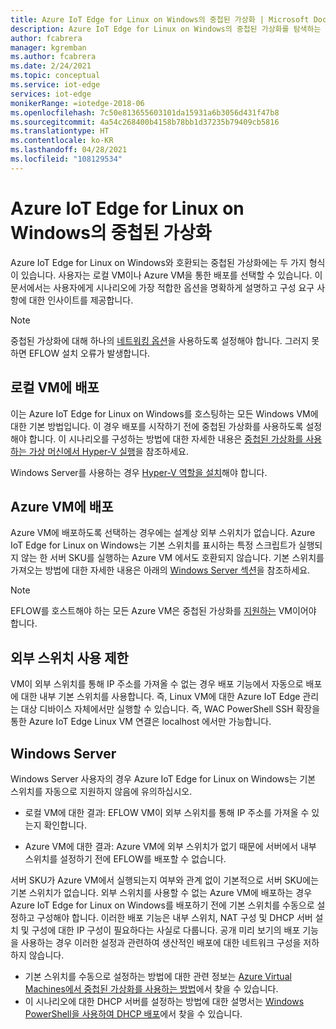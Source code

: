 ```yaml
---
title: Azure IoT Edge for Linux on Windows의 중첩된 가상화 | Microsoft Docs
description: Azure IoT Edge for Linux on Windows의 중첩된 가상화를 탐색하는 방법에 대해 알아봅니다.
author: fcabrera
manager: kgremban
ms.author: fcabrera
ms.date: 2/24/2021
ms.topic: conceptual
ms.service: iot-edge
services: iot-edge
monikerRange: =iotedge-2018-06
ms.openlocfilehash: 7c50e813655603101da15931a6b3056d431f47b8
ms.sourcegitcommit: 4a54c268400b4158b78bb1d37235b79409cb5816
ms.translationtype: HT
ms.contentlocale: ko-KR
ms.lasthandoff: 04/28/2021
ms.locfileid: "108129534"
---
```

# <a name="nested-virtualization-for-azure-iot-edge-for-linux-on-windows"></a>Azure IoT Edge for Linux on Windows의 중첩된 가상화
Azure IoT Edge for Linux on Windows와 호환되는 중첩된 가상화에는 두 가지 형식이 있습니다. 사용자는 로컬 VM이나 Azure VM을 통한 배포를 선택할 수 있습니다. 이 문서에서는 사용자에게 시나리오에 가장 적합한 옵션을 명확하게 설명하고 구성 요구 사항에 대한 인사이트를 제공합니다.

> [!NOTE]
>
> 중첩된 가상화에 대해 하나의 [네트워킹 옵션](/virtualization/hyper-v-on-windows/user-guide/nested-virtualization#networking-options)을 사용하도록 설정해야 합니다. 그러지 못하면 EFLOW 설치 오류가 발생합니다. 

## <a name="deployment-on-local-vm"></a>로컬 VM에 배포
이는 Azure IoT Edge for Linux on Windows를 호스팅하는 모든 Windows VM에 대한 기본 방법입니다. 이 경우 배포를 시작하기 전에 중첩된 가상화를 사용하도록 설정해야 합니다. 이 시나리오를 구성하는 방법에 대한 자세한 내용은 [중첩된 가상화를 사용하는 가상 머신에서 Hyper-V 실행](/virtualization/hyper-v-on-windows/user-guide/nested-virtualization)을 참조하세요.

Windows Server를 사용하는 경우 [Hyper-V 역할을 설치](/windows-server/virtualization/hyper-v/get-started/install-the-hyper-v-role-on-windows-server)해야 합니다.

## <a name="deployment-on-azure-vms"></a>Azure VM에 배포
Azure VM에 배포하도록 선택하는 경우에는 설계상 외부 스위치가 없습니다. Azure IoT Edge for Linux on Windows는 기본 스위치를 표시하는 특정 스크립트가 실행되지 않는 한 서버 SKU를 실행하는 Azure VM 에서도 호환되지 않습니다. 기본 스위치를 가져오는 방법에 대한 자세한 내용은 아래의 [Windows Server 섹션](#windows-server)을 참조하세요. 

> [!NOTE]
>
> EFLOW를 호스트해야 하는 모든 Azure VM은 중첩된 가상화를 [지원하는](../virtual-machines/acu.md) VM이어야 합니다.


## <a name="limited-use-of-external-switch"></a>외부 스위치 사용 제한
VM이 외부 스위치를 통해 IP 주소를 가져올 수 없는 경우 배포 기능에서 자동으로 배포에 대한 내부 기본 스위치를 사용합니다. 즉, Linux VM에 대한 Azure IoT Edge 관리는 대상 디바이스 자체에서만 실행할 수 있습니다. 즉, WAC PowerShell SSH 확장을 통한 Azure IoT Edge Linux VM 연결은 localhost 에서만 가능합니다.

## <a name="windows-server"></a>Windows Server
Windows Server 사용자의 경우 Azure IoT Edge for Linux on Windows는 기본 스위치를 자동으로 지원하지 않음에 유의하십시오.

* 로컬 VM에 대한 결과: EFLOW VM이 외부 스위치를 통해 IP 주소를 가져올 수 있는지 확인합니다.

* Azure VM에 대한 결과: Azure VM에 외부 스위치가 없기 때문에 서버에서 내부 스위치를 설정하기 전에 EFLOW를 배포할 수 없습니다.

서버 SKU가 Azure VM에서 실행되는지 여부와 관계 없이 기본적으로 서버 SKU에는 기본 스위치가 없습니다. 외부 스위치를 사용할 수 없는 Azure VM에 배포하는 경우 Azure IoT Edge for Linux on Windows를 배포하기 전에 기본 스위치를 수동으로 설정하고 구성해야 합니다. 이러한 배포 기능은 내부 스위치, NAT 구성 및 DHCP 서버 설치 및 구성에 대한 IP 구성이 필요하다는 사실로 다룹니다. 공개 미리 보기의 배포 기능을 사용하는 경우 이러한 설정과 관련하여 생산적인 배포에 대한 네트워크 구성을 저하하지 않습니다.

* 기본 스위치를 수동으로 설정하는 방법에 대한 관련 정보는 [Azure Virtual Machines에서 중첩된 가상화를 사용하는 방법](/virtualization/hyper-v-on-windows/user-guide/nested-virtualization)에서 찾을 수 있습니다.
* 이 시나리오에 대한 DHCP 서버를 설정하는 방법에 대한 설명서는 [Windows PowerShell을 사용하여 DHCP 배포](/windows-server/networking/technologies/dhcp/dhcp-deploy-wps)에서 찾을 수 있습니다.